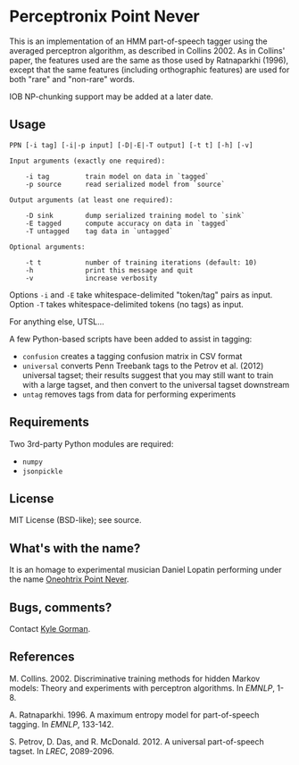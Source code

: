 Perceptronix Point Never
========================

This is an implementation of an HMM part-of-speech tagger using the 
averaged perceptron algorithm, as described in Collins 2002. As in Collins'
paper, the features used are the same as those used by Ratnaparkhi (1996), except that the same features (including orthographic features) are used 
for both "rare" and "non-rare" words.

IOB NP-chunking support may be added at a later date.

Usage
-----

    PPN [-i tag] [-i|-p input] [-D|-E|-T output] [-t t] [-h] [-v]

    Input arguments (exactly one required):

        -i tag         train model on data in `tagged`
        -p source      read serialized model from `source`

    Output arguments (at least one required):

        -D sink        dump serialized training model to `sink`
        -E tagged      compute accuracy on data in `tagged`
        -T untagged    tag data in `untagged`
    
    Optional arguments:

        -t t           number of training iterations (default: 10)
        -h             print this message and quit
        -v             increase verbosity

Options `-i` and `-E` take whitespace-delimited "token/tag" pairs as input.
Option `-T` takes whitespace-delimited tokens (no tags) as input.

For anything else, UTSL...

A few Python-based scripts have been added to assist in tagging: 

* `confusion` creates a tagging confusion matrix in CSV format
* `universal` converts Penn Treebank tags to the Petrov et al. (2012) universal tagset; their results suggest that you may still want to train with a large tagset, and then convert to the universal tagset downstream
* `untag` removes tags from data for performing experiments

Requirements
------------

Two 3rd-party Python modules are required:

* `numpy`
* `jsonpickle`

License
-------

MIT License (BSD-like); see source.

What's with the name?
---------------------

It is an homage to experimental musician Daniel Lopatin performing under the name [Oneohtrix Point Never](pointnever.com).

Bugs, comments?
---------------

Contact [Kyle Gorman](mailto:gormanky@ohsu.edu).

References
----------

M. Collins. 2002. Discriminative training methods for hidden Markov models: Theory and experiments with perceptron algorithms. In _EMNLP_, 1-8.

A. Ratnaparkhi. 1996. A maximum entropy model for part-of-speech tagging. In _EMNLP_, 133-142.

S. Petrov, D. Das, and R. McDonald. 2012. A universal part-of-speech tagset. In _LREC_, 2089-2096.
